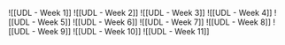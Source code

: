 ![[UDL - Week 1]]
![[UDL - Week 2]]
![[UDL - Week 3]]
![[UDL - Week 4]]
![[UDL - Week 5]]
![[UDL - Week 6]]
![[UDL - Week 7]]
![[UDL - Week 8]]
![[UDL - Week 9]]
![[UDL - Week 10]]
![[UDL - Week 11]]